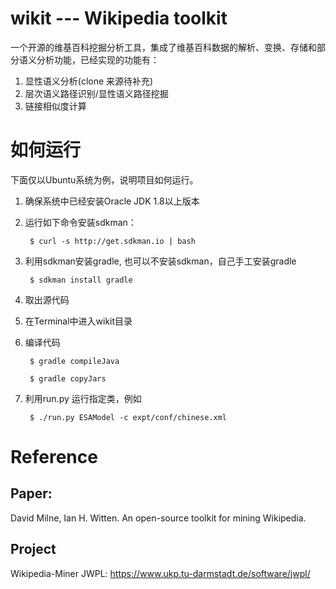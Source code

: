 # wikit --- Wikipedia toolkit
一个开源的维基百科挖掘分析工具，集成了维基百科数据的解析、变换、存储和部分语义分析功能，已经实现的功能有：

1. 显性语义分析(clone 来源待补充)
2. 层次语义路径识别/显性语义路径挖掘
3. 链接相似度计算

# 如何运行
下面仅以Ubuntu系统为例，说明项目如何运行。

1. 确保系统中已经安装Oracle JDK 1.8以上版本
2. 运行如下命令安装sdkman：

        $ curl -s http://get.sdkman.io | bash
3. 利用sdkman安装gradle, 也可以不安装sdkman，自己手工安装gradle

        $ sdkman install gradle
4. 取出源代码
5. 在Terminal中进入wikit目录
6. 编译代码

        $ gradle compileJava
        
        $ gradle copyJars
7. 利用run.py 运行指定类，例如

        $ ./run.py ESAModel -c expt/conf/chinese.xml


# Reference

Paper:
------------
David Milne, Ian H. Witten. An open-source toolkit for mining Wikipedia. 

Project
--------------
Wikipedia-Miner
JWPL: https://www.ukp.tu-darmstadt.de/software/jwpl/
